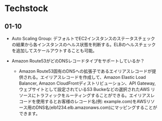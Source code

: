 # Techstock

## 01-10

- Auto Scaling Group: デフォルトでEC2インスタンスのステータスチェックの結果から各インスタンスのヘルス状態を判断する。ELBのヘルスチェックを追加してスケールアウトすることも可能。

- Amazon Route53がどのDNSレコードタイプをサポートしているか？
    - Amazon Route53固有のDNSへの拡張子であるエイリアスレコードが提供される。エイリアスレコードを作成して、Amazon Elastic Load Balancer, Amazon CloudFrontディストリビューション、API Gateway,ウェブサイトとして設定されているS3 Buckeなどの選択されたAWS リソースにトラフィックをルーティングすることができる。エイリアスレコードを使用するとお客様のレコード名(例: example.com)をAWSリソース用のDNS名(elb1234.elb.amazonaws.com)にマッピングすることができます。
